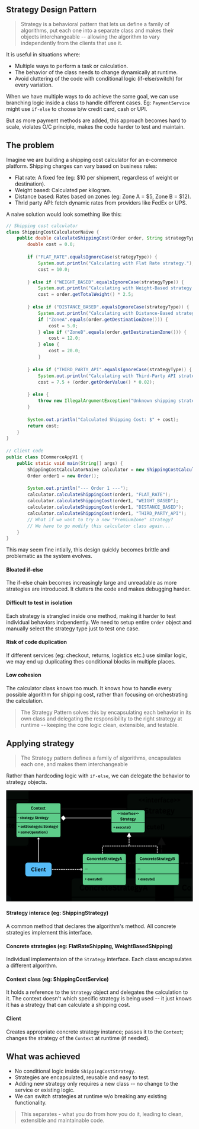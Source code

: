 ## Strategy Design Pattern

> Strategy is a behavioral pattern that lets us define a family of algorithms, put each one into a separate class and makes their objects interchangeable -- allowing the algorithm to vary independently from the clients that use it.

It is useful in situations where:
- Multiple ways to perform a task or calculation.
- The behavior of the class needs to change dynamically at runtime.
- Avoid cluttering of the code with conditional logic (if-else/switch) for every variation.

When we have multiple ways to do achieve the same goal, we can use branching logic inside a class to handle different cases. Eg: `PaymentService` might use `if-else` to choose b/w credit card, cash or UPI.

But as more payment methods are added, this approach becomes hard to scale, violates O/C principle, makes the code harder to test and maintain.

## The problem

Imagine we are building a shipping cost calculator for an e-commerce platform. Shipping charges can vary based on business rules:
- Flat rate: A fixed fee (eg: $10 per shipment, regardless of weight or destination).
- Weight based: Calculated per kilogram.
- Distance based: Rates based on zones (eg: Zone A = $5, Zone B = $12).
- Thrid party API: fetch dynamic rates from providers like FedEx or UPS.

A naive solution would look something like this:

```java
// Shipping cost calculator
class ShippingCostCalculatorNaive {
    public double calculateShippingCost(Order order, String strategyType) {
        double cost = 0.0;

        if ("FLAT_RATE".equalsIgnoreCase(strategyType)) {
            System.out.println("Calculating with Flat Rate strategy.");
            cost = 10.0;

        } else if ("WEIGHT_BASED".equalsIgnoreCase(strategyType)) {
            System.out.println("Calculating with Weight-Based strategy.");
            cost = order.getTotalWeight() * 2.5;

        } else if ("DISTANCE_BASED".equalsIgnoreCase(strategyType)) {
            System.out.println("Calculating with Distance-Based strategy.");
            if ("ZoneA".equals(order.getDestinationZone())) {
                cost = 5.0;
            } else if ("ZoneB".equals(order.getDestinationZone())) {
                cost = 12.0;
            } else {
                cost = 20.0;
            }

        } else if ("THIRD_PARTY_API".equalsIgnoreCase(strategyType)) {
            System.out.println("Calculating with Third-Party API strategy.");
            cost = 7.5 + (order.getOrderValue() * 0.02);

        } else {
            throw new IllegalArgumentException("Unknown shipping strategy: " + strategyType);
        }

        System.out.println("Calculated Shipping Cost: $" + cost);
        return cost;
    }
}

// Client code
public class ECommerceAppV1 {
    public static void main(String[] args) {
        ShippingCostCalculatorNaive calculator = new ShippingCostCalculatorNaive();
        Order order1 = new Order();

        System.out.println("--- Order 1 ---");
        calculator.calculateShippingCost(order1, "FLAT_RATE");
        calculator.calculateShippingCost(order1, "WEIGHT_BASED");
        calculator.calculateShippingCost(order1, "DISTANCE_BASED");
        calculator.calculateShippingCost(order1, "THIRD_PARTY_API");
        // What if we want to try a new "PremiumZone" strategy?
        // We have to go modify this calculator class again...
    }
}
```

This may seem fine intially, this design quickly becomes brittle and problematic as the system evolves.

#### Bloated if-else

The if-else chain becomes increasingly large and unreadable as more strategies are introduced. It clutters the code and makes debugging harder.

#### Difficult to test in isolation

Each strategy is strangled inside one method, making it harder to test individual behaviors indpendently. We need to setup entire `Order` object and manually select the strategy type just to test one case.

#### Risk of code duplication

If different services (eg: checkout, returns, logistics etc.) use similar logic, we may end up duplicating thes conditional blocks in multiple places.

#### Low cohesion

The calculator class knows too much. It knows how to handle every possible algorithm for shipping cost, rather than focusing on orchestrating the calculation.

> The Strategy Pattern solves this by encapsulating each behavior in its own class and delegating the responsibility to the right strategy at runtime -- keeping the core logic clean, extensible, and testable.

## Applying strategy

> The Strategy pattern defines a family of algorithms, encapsulates each one, and makes them interchangeable

Rather than hardcoding logic with `if-else`, we can delegate the behavior to strategy objects.

<img src="strategy.png" height="300">

#### Strategy interace (eg: ShippingStrategy)

A common method that declares the algorithm's method. All concrete strategies implement this interface.

#### Concrete strategies (eg: FlatRateShipping, WeightBasedShipping)

Individual implementaion of the `Strategy` interface. Each class encapsulates a different algorithm.

#### Context class (eg: ShippingCostService)

It holds a reference to the `Strategy` object and delegates the calculation to it. The context doesn't which specific strategy is being used -- it just knows it has a strategy that can calculate a shipping cost.

#### Client

Creates appropriate concrete strategy instance; passes it to the `Context`; changes the strategy of the `Context` at runtime (if needed).

## What was achieved

- No conditional logic inside `ShippingCostStrategy`.
- Strategies are encapsulated, reusable and easy to test.
- Adding new strategy only requires a new class -- no change to the service or existing logic.
- We can switch strategies at runtime w/o breaking any existing functionality.

> This separates - what you do from how you do it, leading to clean, extensible and maintainable code.
